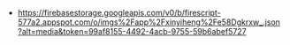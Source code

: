 - https://firebasestorage.googleapis.com/v0/b/firescript-577a2.appspot.com/o/imgs%2Fapp%2Fxinyiheng%2Fe58Dgkrxw_.json?alt=media&token=99af8155-4492-4acb-9755-59b6abef5727
